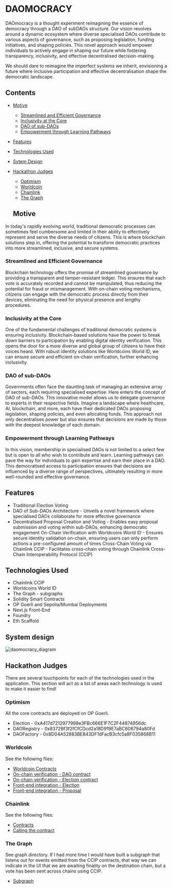 # DAOMOCRACY

DAOmocracy is a thought experiment reimagining the essence of democracy through a DAO of subDAOs structure. Our vision revolves around a dynamic ecosystem where diverse specialised DAOs contribute to various aspects of governance, such as proposing legislation, funding initiatives, and shaping policies. This novel approach would empower individuals to actively engage in shaping our future while fostering transparency, inclusivity, and effective decentralised decision-making.

We should dare to reimagine the imperfect systems we inherit, envisioning a future where inclusive participation and effective decentralisation shape the democratic landscape.

## Contents

- [Motive](#motive)

  - [Streamlined and Efficient Governance](#streamlined-and-efficient-governance)
  - [Inclusivity at the Core](#inclusivity-at-the-core)
  - [DAO of sub-DAOs](#dao-of-sub-daos)
  - [Empowerment through Learning Pathways](#empowerment-through-learning-pathways)

- [Features](#features)
- [Technologies Used](#technologies-used)
- [Sytem Design](#system-design)
- [Hackathon Judges](#hackathon-judges)

  - [Optimism](#optimism)
  - [Worldcoin](#worldcoin)
  - [Chainlink](#chainlink)
  - [The Graph](#the-graph)

  ## Motive

In today's rapidly evolving world, traditional democratic processes can sometimes feel cumbersome and limited in their ability to effectively represent and serve the diverse needs of citizens. This is where blockchain solutions step in, offering the potential to transform democratic practices into more streamlined, inclusive, and secure systems.

### Streamlined and Efficient Governance

Blockchain technology offers the promise of streamlined governance by providing a transparent and tamper-resistant ledger. This ensures that each vote is accurately recorded and cannot be manipulated, thus reducing the potential for fraud or mismanagement. With on-chain voting mechanisms, citizens can engage with the democratic process directly from their devices, eliminating the need for physical presence and lengthy procedures.

### Inclusivity at the Core

One of the fundamental challenges of traditional democratic systems is ensuring inclusivity. Blockchain-based solutions have the power to break down barriers to participation by enabling digital identity verification. This opens the door for a more diverse and global group of citizens to have their voices heard. With robust identity solutions like Worldcoins World ID, we can ensure secure and efficient on-chain verification, further enhancing inclusivity.

### DAO of sub-DAOs

Governments often face the daunting task of managing an extensive array of sectors, each requiring specialised expertise. Here enters the concept of DAO of sub-DAOs. This innovative model allows us to delegate governance to experts in their respective fields. Imagine a landscape where healthcare, AI, blockchain, and more, each have their dedicated DAOs proposing legislation, shaping policies, and even allocating funds. This approach not only decentralises power but also ensures that decisions are made by those with the deepest knowledge of each domain.

### Empowerment through Learning Pathways

In this vision, membership in specialised DAOs is not limited to a select few but is open to all who wish to contribute and learn. Learning pathways can pave the way for individuals to gain expertise and earn their place in a DAO. This democratised access to participation ensures that decisions are influenced by a diverse range of perspectives, ultimately resulting in more well-rounded and effective governance.

## Features

- Traditional Election Voting
- DAO of Sub-DAOs Architecture - Unveils a novel framework where specialised DAOs collaborate for more effective governance
- Decentralised Proposal Creation and Voting - Enables easy proposal submission and voting within sub-DAOs, enhancing democratic engagement
  On-Chain Verification with Worldcoins World ID - Ensures secure identity validation on-chain, ensuring users can only perform actions a pre-configured amount of times
  Cross-Chain Voting via Chainlink CCIP - Facilitates cross-chain voting through Chainlink Cross-Chain Interoperability Protocol (CCIP)

## Technologies Used

- Chainlink CCIP
- Worldcoins World ID
- The Graph - subgraphs
- Solidity Smart Contracts
- OP Goerli and Sepolia/Mumbai Deployments
- Next.js Front-End
- Foundry
- Eth Scaffold

## System design

![daomocracy_diagram](https://github.com/jmulq/DAOmocracy/assets/38944661/37b1d9a8-a18b-4787-b8a0-1e6ae0484083)

## Hackathon Judges

There are several touchpoints for each of the technologies used in the application. This section will act as a list of areas each technology is used to make it easier to find!

### Optimism

All the core contracts are deployed on OP Goerli.

- Election - 0xA417d7212977998e3FBc666E1F7C2F44874956dc
- DAORegistry - 0x8372Bf3f2fCfCDcd2a18D919E7aBC608794a80Fd
- DAOFactory - 0x8D04A52883BE843DF1dFacB3cfc5a8F035868B11

### Worldcoin

See the following files:

- [Worldcoin Contracts](./packages/foundry/contracts/worldcoin/)
- [On-chain verification - DAO contract](./packages/foundry/contracts/core/DAO.sol)
- [On-chain verification - Election contract](./packages/foundry/contracts/core/Election.sol)
- [Front-end integration - Election](./packages/nextjs/pages/election.tsx)
- [Front-end integration - Proposal](./packages/nextjs/pages/daos/[dao]/proposal/[proposal].tsx)

### Chainlink

See the following files:

- [Contracts](./packages/foundry/contracts/ccip/)
- [Calling the contract](./packages/nextjs/pages/election.tsx)

### The Graph

See graph directory. If I had more time I would have built a subgraph that listens out for events emitted from the CCIP contracts, that way we can indicate in the UI that we are awaiting finality on the destination chain, but a vote has been sent across chains using CCIP.

- [Subgraph](./packages/graph/)
